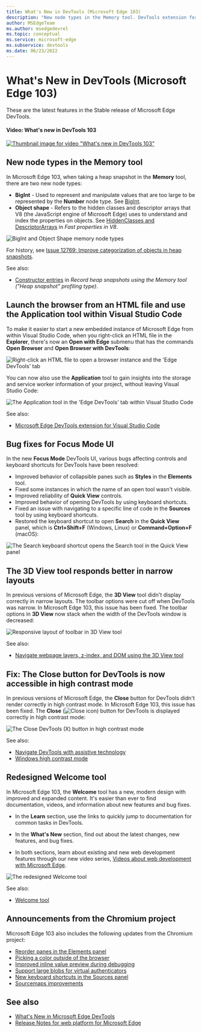 ```yaml
---
title: What's New in DevTools (Microsoft Edge 103)
description: "New node types in the Memory tool. DevTools extension for Visual Studio Code: Right-click an HTML file to launch, and Application tool. Focus Mode bug fixes. 3D View tool responsive layout. Fix: The Close button for DevTools is now accessible in high contrast mode. Welcome tool redesign. And more."
author: MSEdgeTeam
ms.author: msedgedevrel
ms.topic: conceptual
ms.service: microsoft-edge
ms.subservice: devtools
ms.date: 06/23/2022
---
```

# What's New in DevTools (Microsoft Edge 103)

These are the latest features in the Stable release of Microsoft Edge DevTools.


<!-- ------------------------------ -->
#### Video: What's new in DevTools 103

[![Thumbnail image for video "What's new in DevTools 103"](./devtools-103-images/devtools-whatsnew-103.png)](https://www.youtube.com/watch?v=aa0C6BRdaPA)


<!-- ====================================================================== -->
## New node types in the Memory tool

<!-- Title: New "object shape" and "BigInt" node types in the Memory tool -->
<!-- Subtitle: When taking a heap snapshot, you can now filter to new node types representing hidden classes and descriptor arrays in V8, the JavaScript engine of Microsoft Edge. -->

In Microsoft Edge 103, when taking a heap snapshot in the **Memory** tool, there are two new node types:
*  **BigInt** - Used to represent and manipulate values that are too large to be represented by the **Number** node type.  See [BigInt](https://developer.mozilla.org/docs/Web/JavaScript/Reference/Global_Objects/BigInt).
*  **Object shape** - Refers to the hidden classes and descriptor arrays that V8 (the JavaScript engine of Microsoft Edge) uses to understand and index the properties on objects.  See [HiddenClasses and DescriptorArrays](https://v8.dev/blog/fast-properties#hiddenclasses-and-descriptorarrays) in _Fast properties in V8_.

![BigInt and Object Shape memory node types](devtools-103-images/memory-node-types.png)

For history, see [Issue 12769: Improve categorization of objects in heap snapshots](https://bugs.chromium.org/p/v8/issues/detail?id=12769).

See also:
* [Constructor entries](../../../memory-problems/heap-snapshots.md#constructor-entries) in _Record heap snapshots using the Memory tool ("Heap snapshot" profiling type)_.


<!-- ====================================================================== -->
## Launch the browser from an HTML file and use the Application tool within Visual Studio Code

<!-- Title: DevTools for Visual Studio Code: Right-click to launch, and Application tool -->
<!-- Subtitle: Use the context menu on any HTML document in Visual Studio Code to launch a new instance of the Microsoft Edge browser and DevTools. -->

To make it easier to start a new embedded instance of Microsoft Edge from within Visual Studio Code, when you right-click an HTML file in the **Explorer**, there's now an **Open with Edge** submenu that has the commands **Open Browser** and **Open Browser with DevTools**:

![Right-click an HTML file to open a browser instance and the 'Edge DevTools' tab](devtools-103-images/edge-devtools-rightclick-html-file.png)

You can now also use the **Application** tool to gain insights into the storage and service worker information of your project, without leaving Visual Studio Code:

![The Application tool in the 'Edge DevTools' tab within Visual Studio Code](devtools-103-images/edge-devtools-application-tool.png)

See also:
* [Microsoft Edge DevTools extension for Visual Studio Code](../../../../visual-studio-code/microsoft-edge-devtools-extension.md)
<!-- * [Microsoft Edge DevTools for Visual Studio Code](https://aka.ms/devtools-for-code) at Marketplace -->


<!-- ====================================================================== -->
## Bug fixes for Focus Mode UI

<!-- Title: Bug fixes for Focus Mode UI -->
<!-- Subtitle: Various bugs impacting DevTools controls and keyboard shortcuts were fixed in the new Focus Mode UI. -->

In the new **Focus Mode** DevTools UI, various bugs affecting controls and keyboard shortcuts for DevTools have been resolved:
*  Improved behavior of collapsible panes such as **Styles** in the **Elements** tool.
*  Fixed some instances in which the name of an open tool wasn't visible.
*  Improved reliability of **Quick View** controls.
*  Improved behavior of opening DevTools by using keyboard shortcuts.
*  Fixed an issue with navigating to a specific line of code in the **Sources** tool by using keyboard shortcuts.
*  Restored the keyboard shortcut to open **Search** in the **Quick View** panel, which is **Ctrl+Shift+F** (Windows, Linux) or **Command+Option+F** (macOS):

![The Search keyboard shortcut opens the Search tool in the Quick View panel](devtools-103-images/focus-mode-search-shortcut.png)


<!-- ====================================================================== -->
## The 3D View tool responds better in narrow layouts

<!-- Title: 3D View: Now with more responsive design -->
<!-- Subtitle: The 3D View toolbar now wraps around in a narrower window. -->

In previous versions of Microsoft Edge, the **3D View** tool didn't display correctly in narrow layouts.  The toolbar options were cut off when DevTools was narrow.  In Microsoft Edge 103, this issue has been fixed.  The toolbar options in **3D View** now stack when the width of the DevTools window is decreased:

![Responsive layout of toolbar in 3D View tool](devtools-103-images/3d-view-responsive-layout.png)

See also:
* [Navigate webpage layers, z-index, and DOM using the 3D View tool](../../../3d-view/index.md)


<!-- ====================================================================== -->
## Fix: The Close button for DevTools is now accessible in high contrast mode

<!-- Title: Fix: In high contrast mode, the Close button for DevTools is now accessible -->
<!-- Subtitle: In previous versions of Microsoft Edge, the Close button wasn't visible in high contrast mode, but this issue has been fixed in Microsoft Edge 103. -->

In previous versions of Microsoft Edge, the **Close** button for DevTools didn't render correctly in high contrast mode.  In Microsoft Edge 103, this issue has been fixed.  The **Close** (![Close icon](./devtools-103-images/close-devtools-icon-light-theme.png)) button for DevTools is displayed correctly in high contrast mode:

![The Close DevTools (X) button in high contrast mode](devtools-103-images/close-button-high-contrast.png)

See also:
* [Navigate DevTools with assistive technology](../../../accessibility/navigation.md)
* [Windows high contrast mode](/fluent-ui/web-components/design-system/high-contrast)


<!-- ====================================================================== -->
## Redesigned Welcome tool

<!-- Title: Welcome tool has expanded content and videos -->
<!-- Subtitle: The redesigned Welcome tool has expanded Learn and What's New sections, including a new video series. -->

In Microsoft Edge 103, the **Welcome** tool has a new, modern design with improved and expanded content.  It's easier than ever to find documentation, videos, and information about new features and bug fixes.

*  In the **Learn** section, use the links to quickly jump to documentation for common tasks in DevTools.

*  In the **What's New** section, find out about the latest changes, new features, and bug fixes.

*  In both sections, learn about existing and new web development features through our new video series, [Videos about web development with Microsoft Edge](../../../../dev-videos/index.md).

![The redesigned Welcome tool](devtools-103-images/welcome-tool.png)

See also:
* [Welcome tool](../../../welcome/welcome-tool.md)


<!-- ====================================================================== -->
## Announcements from the Chromium project

Microsoft Edge 103 also includes the following updates from the Chromium project:

* [Reorder panes in the Elements panel](https://developer.chrome.com/blog/new-in-devtools-103/#reorder-pane)
* [Picking a color outside of the browser](https://developer.chrome.com/blog/new-in-devtools-103/#color)
* [Improved inline value preview during debugging](https://developer.chrome.com/blog/new-in-devtools-103/#inline-preview)
* [Support large blobs for virtual authenticators](https://developer.chrome.com/blog/new-in-devtools-103/#webauthn)
* [New keyboard shortcuts in the Sources panel](https://developer.chrome.com/blog/new-in-devtools-103/#shortcuts)
* [Sourcemaps improvements](https://developer.chrome.com/blog/new-in-devtools-103/#sourcemaps)


<!-- ====================================================================== -->
<!-- uncomment if content is copied from developer.chrome.com to this page -->

<!-- > [!NOTE]
> Portions of this page are modifications based on work created and [shared by Google](https://developers.google.com/terms/site-policies) and used according to terms described in the [Creative Commons Attribution 4.0 International License](https://creativecommons.org/licenses/by/4.0).
> The original page for announcements from the Chromium project is [What's New in DevTools (Chrome 103)](https://developer.chrome.com/blog/new-in-devtools-103) and is authored by Jecelyn Yeen. -->


<!-- ====================================================================== -->
<!-- uncomment if content is copied from developer.chrome.com to this page -->

<!-- [![Creative Commons License](../../../../media/cc-logo/88x31.png)](https://creativecommons.org/licenses/by/4.0)
This work is licensed under a [Creative Commons Attribution 4.0 International License](https://creativecommons.org/licenses/by/4.0). -->


<!-- ====================================================================== -->
## See also

* [What's New in Microsoft Edge DevTools](../../whats-new.md)
* [Release Notes for web platform for Microsoft Edge](../../../../web-platform/release-notes/index.md)
